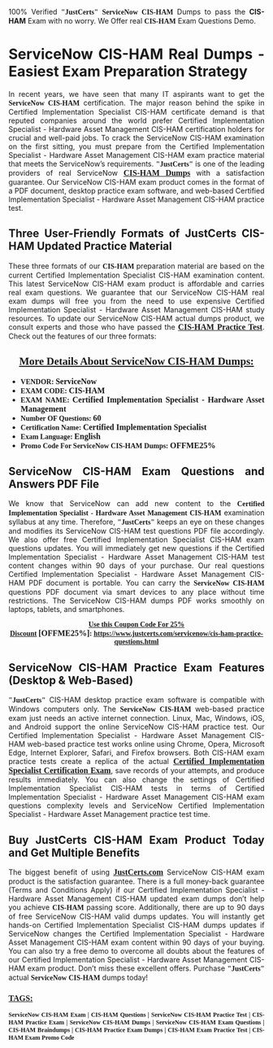 <p style="text-align: justify;">100% Verified <span style="font-size:14px;"><span style="font-family:Georgia,serif;"><strong>"JustCerts"</strong></span></span> <span style="font-family:Georgia,serif;"><strong>ServiceNow CIS-HAM</strong></span> Dumps to pass the <strong>CIS-HAM</strong> Exam with no worry. We Offer real <span style="font-family:Georgia,serif;"><strong>CIS-HAM</strong></span> Exam Questions Demo.</p>

<h1 style="text-align: justify;"><strong>ServiceNow CIS-HAM Real Dumps - Easiest Exam Preparation Strategy</strong></h1>

<p style="text-align: justify;">In recent years, we have seen that many IT aspirants want to get the <span style="font-family:Georgia,serif;"><strong>ServiceNow CIS-HAM</strong></span> certification. The major reason behind the spike in Certified Implementation Specialist CIS-HAM certificate demand is that reputed companies around the world prefer Certified Implementation Specialist - Hardware Asset Management CIS-HAM certification holders for crucial and well-paid jobs. To crack the ServiceNow CIS-HAM examination on the first sitting, you must prepare from the Certified Implementation Specialist - Hardware Asset Management CIS-HAM exam practice material that meets the ServiceNow’s requirements. <span style="font-size:14px;"><span style="font-family:Georgia,serif;"><strong>"JustCerts"</strong></span></span> is one of the leading providers of real ServiceNow <a href="https://www.justcerts.com/servicenow/cis-ham-practice-questions.html"><span style="font-size:16px;"><u><span style="font-family:Georgia,serif;"><strong>CIS-HAM Dumps</strong></span></u></span></a> with a satisfaction guarantee. Our ServiceNow CIS-HAM exam product comes in the format of a PDF document, desktop practice exam software, and web-based Certified Implementation Specialist - Hardware Asset Management CIS-HAM practice test.</p>

<h2 style="text-align: justify;"><strong>Three User-Friendly Formats of JustCerts CIS-HAM Updated Practice Material</strong></h2>

<p style="text-align: justify;">These three formats of our <span style="font-family:Georgia,serif;"><strong>CIS-HAM </strong></span> preparation material are based on the current Certified Implementation Specialist CIS-HAM examination content. This latest ServiceNow CIS-HAM exam product is affordable and carries real exam questions. We guarantee that our ServiceNow CIS-HAM real exam dumps will free you from the need to use expensive Certified Implementation Specialist - Hardware Asset Management CIS-HAM study resources. To update our ServiceNow CIS-HAM actual dumps product, we consult experts and those who have passed the <a href="https://www.justcerts.com/servicenow/cis-ham-practice-questions.html"><u><span style="font-size:16px;"><span style="font-family:Georgia,serif;"><strong>CIS-HAM Practice Test</strong></span></span></u></a>. Check out the features of our three formats:</p>

<h2 style="text-align: center;"><u><strong><span style="font-family:Georgia,serif;">More Details About ServiceNow CIS-HAM Dumps:</span></strong></u></h2>

<ul>
	<li style="text-align: justify;"><span style="font-size:14px;"><span style="font-family:Georgia,serif;"><strong>VENDOR: </strong></span></span><span style="font-size:16px;"><span style="font-family:Georgia,serif;"><strong>ServiceNow</strong></span></span></li>
	<li style="text-align: justify;"><span style="font-size:14px;"><span style="font-family:Georgia,serif;"><strong>EXAM CODE: </strong></span></span><span style="font-size:16px;"><span style="font-family:Georgia,serif;"><strong>CIS-HAM</strong></span></span></li>
	<li style="text-align: justify;"><span style="font-size:14px;"><span style="font-family:Georgia,serif;"><strong>EXAM NAME: </strong></span></span><span style="font-size:16px;"><span style="font-family:Georgia,serif;"><strong>Certified Implementation Specialist - Hardware Asset Management</strong></span></span></li>
	<li style="text-align: justify;"><span style="font-size:14px;"><span style="font-family:Georgia,serif;"><strong>Number OF Questions: </strong></span></span><span style="font-size:16px;"><span style="font-family:Georgia,serif;"><strong>60</strong></span></span></li>
	<li style="text-align: justify;"><span style="font-size:14px;"><span style="font-family:Georgia,serif;"><strong>Certification Name: </strong></span></span><span style="font-size:16px;"><span style="font-family:Georgia,serif;"><strong>Certified Implementation Specialist</strong></span></span></li>
	<li style="text-align: justify;"><span style="font-size:14px;"><span style="font-family:Georgia,serif;"><strong>Exam Language: </strong></span></span><span style="font-size:16px;"><span style="font-family:Georgia,serif;"><strong>English</strong></span></span></li>
	<li style="text-align: justify;"><span style="font-size:14px;"><span style="font-family:Georgia,serif;"><strong>Promo Code For ServiceNow CIS-HAM Dumps: </strong></span></span><span style="font-size:16px;"><span style="font-family:Georgia,serif;"><strong>OFFME25%</strong></span></span></li>
</ul>

<h2 style="text-align: justify;"><strong>ServiceNow CIS-HAM Exam Questions and Answers PDF File</strong></h2>

<p style="text-align: justify;">We know that ServiceNow can add new content to the <span style="font-family:Georgia,serif;"><strong>Certified Implementation Specialist - Hardware Asset Management CIS-HAM</strong></span> examination syllabus at any time. Therefore, <span style="font-size:14px;"><span style="font-family:Georgia,serif;"><strong>"JustCerts"</strong></span></span> keeps an eye on these changes and modifies its ServiceNow CIS-HAM test questions PDF file accordingly. We also offer free Certified Implementation Specialist CIS-HAM exam questions updates. You will immediately get new questions if the Certified Implementation Specialist - Hardware Asset Management CIS-HAM test content changes within 90 days of your purchase. Our real questions Certified Implementation Specialist - Hardware Asset Management CIS-HAM PDF document is portable. You can carry the <span style="font-family:Georgia,serif;"><strong>ServiceNow CIS-HAM</strong></span> questions PDF document via smart devices to any place without time restrictions. The ServiceNow CIS-HAM dumps PDF works smoothly on laptops, tablets, and smartphones.</p>

<p style="text-align: center;"><span style="font-size:14px;"><span style="font-family:Georgia,serif;"><strong><u>Use this Coupon Code For 25% Discount</u> </strong></span></span><span style="font-size:16px;"><span style="font-family:Georgia,serif;"><strong>[OFFME25%]</strong></span></span><span style="font-size:14px;"><span style="font-family:Georgia,serif;"><strong>: <u><a href="https://www.justcerts.com/servicenow/cis-ham-practice-questions.html">https://www.justcerts.com/servicenow/cis-ham-practice-questions.html</a></u></strong></span></span></p>

<h2 style="text-align: justify;"><strong>ServiceNow CIS-HAM Practice Exam Features (Desktop & Web-Based)</strong></h2>

<p style="text-align: justify;"><span style="font-size:14px;"><span style="font-family:Georgia,serif;"><strong>"JustCerts"</strong></span></span> CIS-HAM desktop practice exam software is compatible with Windows computers only. The <span style="font-family:Georgia,serif;"><strong>ServiceNow CIS-HAM</strong></span> web-based practice exam just needs an active internet connection. Linux, Mac, Windows, iOS, and Android support the online ServiceNow CIS-HAM practice test. Our Certified Implementation Specialist - Hardware Asset Management CIS-HAM web-based practice test works online using Chrome, Opera, Microsoft Edge, Internet Explorer, Safari, and Firefox browsers. Both CIS-HAM exam practice tests create a replica of the actual <u><a href="https://www.justcerts.com/servicenow/certified-implementation-specialist-certification-exams.html"><span style="font-size:16px;"><span style="font-family:Georgia,serif;"><strong>Certified Implementation Specialist Certification Exam</strong></span></span></a></u>, save records of your attempts, and produce results immediately. You can also change the settings of Certified Implementation Specialist CIS-HAM tests in terms of Certified Implementation Specialist - Hardware Asset Management CIS-HAM exam questions complexity levels and ServiceNow Certified Implementation Specialist - Hardware Asset Management practice test time.</p>

<h2 style="text-align: justify;"><strong>Buy JustCerts CIS-HAM Exam Product Today and Get Multiple Benefits</strong></h2>

<p style="text-align: justify;">The biggest benefit of using <a href="https://www.justcerts.com/"><u><span style="font-size:16px;"><span style="font-family:Georgia,serif;"><strong>JustCerts.com</strong></span></span></u></a> ServiceNow CIS-HAM exam product is the satisfaction guarantee. There is a full money-back guarantee (Terms and Conditions Apply) if our Certified Implementation Specialist - Hardware Asset Management CIS-HAM updated exam dumps don’t help you achieve <span style="font-family:Georgia,serif;"><strong>CIS-HAM </strong></span> passing score. Additionally, there are up to 90 days of free ServiceNow CIS-HAM valid dumps updates. You will instantly get hands-on Certified Implementation Specialist CIS-HAM dumps updates if ServiceNow changes the Certified Implementation Specialist - Hardware Asset Management CIS-HAM exam content within 90 days of your buying. You can also try a free demo to overcome all doubts about the features of our Certified Implementation Specialist - Hardware Asset Management CIS-HAM exam product. Don’t miss these excellent offers. Purchase <span style="font-size:14px;"><span style="font-family:Georgia,serif;"><strong>"JustCerts"</strong></span></span> actual <span style="font-family:Georgia,serif;"><strong>ServiceNow CIS-HAM</strong></span> dumps today!</p>

<h3 style="text-align: justify;"><u><span style="font-size:16px;"><span style="font-family:Georgia,serif;"><strong>TAGS:</strong></span></span></u></h3>

<p style="text-align: justify;"><span style="font-size:12px;"><span style="font-family:Georgia,serif;"><strong>ServiceNow CIS-HAM Exam | CIS-HAM Questions | ServiceNow CIS-HAM Practice Test | CIS-HAM Practice Exam | ServiceNow CIS-HAM Dumps | ServiceNow CIS-HAM Exam Questions | CIS-HAM Braindumps | CIS-HAM Practice Exam Dumps | CIS-HAM Exam Practice Test | CIS-HAM Exam Promo Code </strong></span></span></p>
